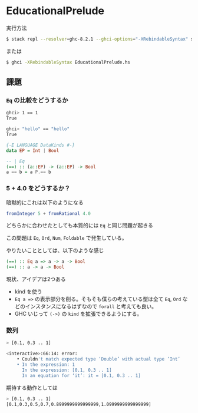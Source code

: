 # EducationalPrelude

実行方法

```bash
$ stack repl --resolver=ghc-8.2.1 --ghci-options="-XRebindableSyntax" src/EducationalPrelude.hs
```

または

```bash
$ ghci -XRebindableSyntax EducationalPrelude.hs
```

## 課題

### `Eq` の比較をどうするか

```bash
ghci> 1 == 1
True

ghci> "hello" == "hello"
True
```

```haskell
{-E LANGUAGE DataKinds #-}
data EP = Int | Bool

-- | Eq
(==) :: (a::EP) -> (a::EP) -> Bool
a == b = a P.== b
```


### 5 + 4.0 をどうするか？

暗黙的にこれは以下のようになる

```haskell
fromInteger 5 + fromRational 4.0
```

どちらかに合わせたとしても本質的には `Eq` と同じ問題が起きる

この問題は `Eq`, `Ord`, `Num`, `Foldable` で発生している。

やりたいこととしては、以下のような感じ

```haskell
(==) :: Eq a => a -> a -> Bool
(==) :: a -> a -> Bool
```

現状、アイデアは2つある

- kind を使う
- `Eq a =>` の表示部分を削る。そもそも僕らの考えている型は全て `Eq`, `Ord` などのインスタンスになるはずなので `forall` と考えても良い。
- GHC いじって `(->)` の `kind` を拡張できるようにする。

### 数列

```bash
> [0.1, 0.3 .. 1]

<interactive>:66:14: error:
    • Couldn't match expected type ‘Double’ with actual type ‘Int’
    • In the expression: 1
      In the expression: [0.1, 0.3 .. 1]
      In an equation for ‘it’: it = [0.1, 0.3 .. 1]
```

期待する動作としては

```bash
> [0.1, 0.3 .. 1]
[0.1,0.3,0.5,0.7,0.8999999999999999,1.0999999999999999]
```
